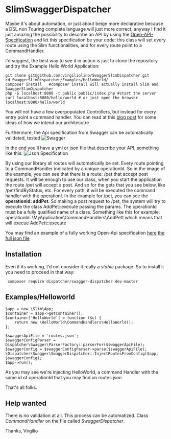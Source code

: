 # SlimSwaggerDispatcher

Maybe it's about automation, or just about beign more declarative because a DSL non Touring complete language will just more correct, anyway I find it just amazing the possibility to describe an API by using the [Open-API-Specification](https://github.com/OAI/OpenAPI-Specification/blob/master/README.md) and let this specification be your code: this class will set every route using the Slim functionalities, and for every route point to a CommandHandler.

I'd suggest, the best way to see it in action is just to clone the repository and try the Example Hello World Application:
```
git clone git@github.com:virgiliolino/SwaggerSlimDispatcher.git
cd SwaggerSlimDispatcher/Examples/HelloWorld/
composer install   #composer install will actually install Slim and SwaggerSlimDispatcher
php -S localhost:8080 -t public public/index.php #start the server
curl localhost:8080/hello/world # or just open the browser localhost:8080/hello/world
```

You will not have a few overpopulated Controllers, but instead for every entry point a command handler.
You can read at this [blog post](https://jenssegers.com/85/goodbye-controllers-hello-request-handlers?utm_campaign=Revue%20newsletter&utm_medium=Newsletter&utm_source=A%20Semana%20PHP) for some ideas of how we intend our architecutre 

Furthermore, the Api specification from Swagger can be automatically validated, tested
![Swagger](https://2434zd29misd3e4a4f1e73ki-wpengine.netdna-ssl.com/wp-content/uploads/2016/11/SwaggerHP_Design-.png)

In the end you'll have a yml or json file that describe your API, something like this:
![Json Specification](https://raw.githubusercontent.com/virgiliolino/SwaggerSlimDispatcher/master/swagger.png) 

By using our library all routes will automatically be set. Every route pointing to a CommandHandler indicated by a unique operationId.
So in the image of the example, you can see that there is a route:
/pet that accept post requests. It will be enough to use our class, when you start the application the route /pet will accept a post.
And so for the gets that you see below, like /pet/findByStatus, etc.
For every path, it will be executed the command handler with the operationI.
In the example for /pet, you can see the **operationId: addPet**. So making a post request to /pet, the system will try to execute the class AddPet::execute passing the params. The operationId must be a fully qualified name of a class. Something like this for example:
operationId: \MyApplication\CommandHandlers\AddPett
which means that will execue AddPett::execute

You may find an example of a fully working Open-Api specification [here](http://petstore.swagger.io/) [the full json file](http://petstore.swagger.io/v2/swagger.json)

## Installation

Even if its working, I'd not consider it really a *stable* package. So to install it you need to proceed in that way:
```
 composer require dispatcher/swagger-dispatcher dev-master
```

## Examples/Helloworld

```
$app = new \Slim\App;
$container = $app->getContainer();
$container['HelloWorld'] = function ($c) {
    return new \HelloWorld\CommandHandlers\HelloWorld();
};
        
$swaggerApiFile = 'routes.json';
$swaggerConfigParser = Dispatcher\Swagger\ParserFactory::parserFor($swaggerApiFile);
$swaggerConfig = $swaggerConfigParser->parse($swaggerApiFile);
\Dispatcher\Swagger\SwaggerDispatcher::InjectRoutesFromConfig($app, $swaggerConfig); 
$app->run();
```

As you may see we're injecting HelloWorld, a command Handler with the same id of operationId that you may find on routes.json

That's all folks.



## Help wanted

There is no validation at all. This process can be automatized. Class *CommandHandler* on the file called *SwaggerDispatcher*.

Thanks,
Virgilio 

